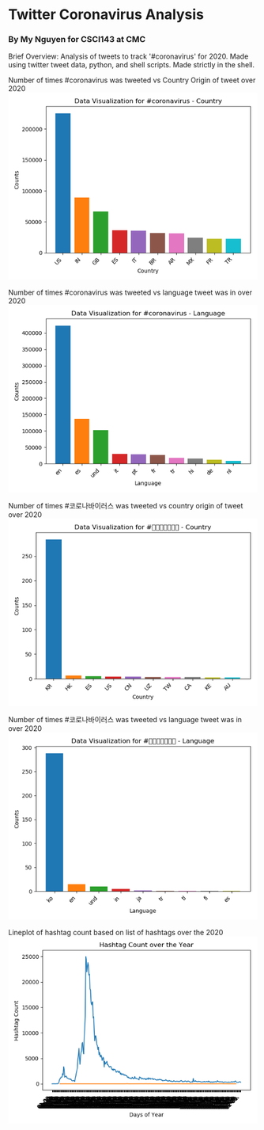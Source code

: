 # Twitter Coronavirus Analysis 
### By My Nguyen for CSCI143 at CMC  
    
Brief Overview: Analysis of tweets to track '#coronavirus' for 2020. Made using twitter tweet data, python, and shell scripts. Made strictly in the shell. 

Number of times #coronavirus was tweeted vs Country Origin of tweet over 2020 
![alt text](/output_plot_country.png)
 
Number of times #coronavirus was tweeted vs language tweet was in over 2020 
![alt text](/output_plot_language.png)
  
Number of times #코로나바이러스 was tweeted vs country origin of tweet over 2020 
![alt text](/output_plot_코로나바이러스_country.png)
  
Number of times #코로나바이러스 was tweeted vs language tweet was in over 2020 
![alt text](/output_plot_코로나바이러스_language.png)
  
Lineplot of hashtag count based on list of hashtags over the 2020 
![alt text](/hashtag_count.png)
